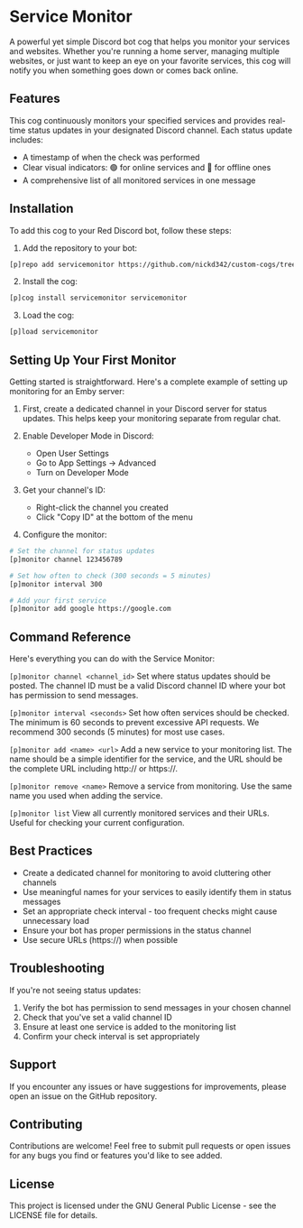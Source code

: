 # Service Monitor

A powerful yet simple Discord bot cog that helps you monitor your services and websites. Whether you're running a home server, managing multiple websites, or just want to keep an eye on your favorite services, this cog will notify you when something goes down or comes back online.

## Features

This cog continuously monitors your specified services and provides real-time status updates in your designated Discord channel. Each status update includes:

- A timestamp of when the check was performed
- Clear visual indicators: 🟢 for online services and 🔴 for offline ones
- A comprehensive list of all monitored services in one message

## Installation

To add this cog to your Red Discord bot, follow these steps:

1. Add the repository to your bot:

```bash
[p]repo add servicemonitor https://github.com/nickd342/custom-cogs/tree/main/servicemonitor
```

2. Install the cog:

```bash
[p]cog install servicemonitor servicemonitor
```

3. Load the cog:

```bash
[p]load servicemonitor
```

## Setting Up Your First Monitor

Getting started is straightforward. Here's a complete example of setting up monitoring for an Emby server:

1. First, create a dedicated channel in your Discord server for status updates. This helps keep your monitoring separate from regular chat.

2. Enable Developer Mode in Discord:

   - Open User Settings
   - Go to App Settings → Advanced
   - Turn on Developer Mode

3. Get your channel's ID:

   - Right-click the channel you created
   - Click "Copy ID" at the bottom of the menu

4. Configure the monitor:

```bash
# Set the channel for status updates
[p]monitor channel 123456789

# Set how often to check (300 seconds = 5 minutes)
[p]monitor interval 300

# Add your first service
[p]monitor add google https://google.com
```

## Command Reference

Here's everything you can do with the Service Monitor:

`[p]monitor channel <channel_id>`
Set where status updates should be posted. The channel ID must be a valid Discord channel ID where your bot has permission to send messages.

`[p]monitor interval <seconds>`
Set how often services should be checked. The minimum is 60 seconds to prevent excessive API requests. We recommend 300 seconds (5 minutes) for most use cases.

`[p]monitor add <name> <url>`
Add a new service to your monitoring list. The name should be a simple identifier for the service, and the URL should be the complete URL including http:// or https://.

`[p]monitor remove <name>`
Remove a service from monitoring. Use the same name you used when adding the service.

`[p]monitor list`
View all currently monitored services and their URLs. Useful for checking your current configuration.

## Best Practices

- Create a dedicated channel for monitoring to avoid cluttering other channels
- Use meaningful names for your services to easily identify them in status messages
- Set an appropriate check interval - too frequent checks might cause unnecessary load
- Ensure your bot has proper permissions in the status channel
- Use secure URLs (https://) when possible

## Troubleshooting

If you're not seeing status updates:

1. Verify the bot has permission to send messages in your chosen channel
2. Check that you've set a valid channel ID
3. Ensure at least one service is added to the monitoring list
4. Confirm your check interval is set appropriately

## Support

If you encounter any issues or have suggestions for improvements, please open an issue on the GitHub repository.

## Contributing

Contributions are welcome! Feel free to submit pull requests or open issues for any bugs you find or features you'd like to see added.

## License

This project is licensed under the GNU General Public License - see the LICENSE file for details.
